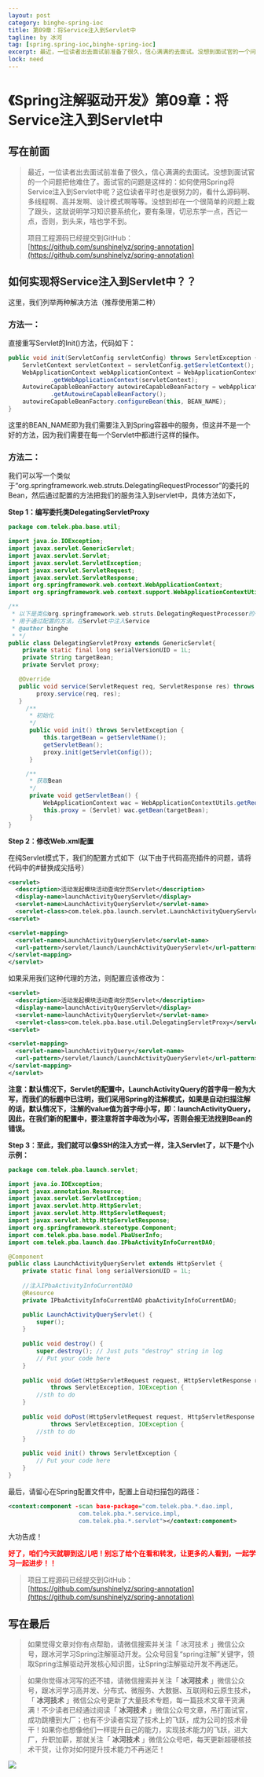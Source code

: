 ```yaml
---
layout: post
category: binghe-spring-ioc
title: 第09章：将Service注入到Servlet中
tagline: by 冰河
tag: [spring.spring-ioc,binghe-spring-ioc]
excerpt: 最近，一位读者出去面试前准备了很久，信心满满的去面试。没想到面试官的一个问题把他难住了。面试官的问题是这样的：如何使用Spring将Service注入到Servlet中呢？这位读者平时也是很努力的，看什么源码啊、多线程啊、高并发啊、设计模式啊等等。没想到却在一个很简单的问题上栽了跟头，这就说明学习知识要系统化，要有条理，切忌东学一点，西记一点，否则，到头来，啥也学不到。
lock: need
---
```


# 《Spring注解驱动开发》第09章：将Service注入到Servlet中

## 写在前面

> 最近，一位读者出去面试前准备了很久，信心满满的去面试。没想到面试官的一个问题把他难住了。面试官的问题是这样的：如何使用Spring将Service注入到Servlet中呢？这位读者平时也是很努力的，看什么源码啊、多线程啊、高并发啊、设计模式啊等等。没想到却在一个很简单的问题上栽了跟头，这就说明学习知识要系统化，要有条理，切忌东学一点，西记一点，否则，到头来，啥也学不到。
>
> 项目工程源码已经提交到GitHub：[https://github.com/sunshinelyz/spring-annotation](https://github.com/sunshinelyz/spring-annotation)

## 如何实现将Service注入到Servlet中？？

这里，我们列举两种解决方法（推荐使用第二种）

### 方法一：

直接重写Servlet的Init()方法，代码如下：

```java
public void init(ServletConfig servletConfig) throws ServletException {
	ServletContext servletContext = servletConfig.getServletContext();
	WebApplicationContext webApplicationContext = WebApplicationContextUtils
			.getWebApplicationContext(servletContext);
	AutowireCapableBeanFactory autowireCapableBeanFactory = webApplicationContext
			.getAutowireCapableBeanFactory();
	autowireCapableBeanFactory.configureBean(this, BEAN_NAME);
}
```

这里的BEAN_NAME即为我们需要注入到Spring容器中的服务，但这并不是一个好的方法，因为我们需要在每一个Servlet中都进行这样的操作。

### 方法二：

我们可以写一个类似于“org.springframework.web.struts.DelegatingRequestProcessor”的委托的Bean，然后通过配置的方法把我们的服务注入到servlet中，具体方法如下，

**Step 1：编写委托类DelegatingServletProxy**

```java
package com.telek.pba.base.util;

import java.io.IOException;
import javax.servlet.GenericServlet;
import javax.servlet.Servlet;
import javax.servlet.ServletException;
import javax.servlet.ServletRequest;
import javax.servlet.ServletResponse;
import org.springframework.web.context.WebApplicationContext;
import org.springframework.web.context.support.WebApplicationContextUtils;

/**
 * 以下是类似org.springframework.web.struts.DelegatingRequestProcessor的一个委托
 * 用于通过配置的方法，在Servlet中注入Service
 * @author binghe
 * */
public class DelegatingServletProxy extends GenericServlet{
    private static final long serialVersionUID = 1L;
    private String targetBean;
    private Servlet proxy;

   @Override
   public void service(ServletRequest req, ServletResponse res) throws ServletException, IOException{
   		proxy.service(req, res);
   }
     /**
      * 初始化
      */
      public void init() throws ServletException {
          this.targetBean = getServletName();
          getServletBean();
          proxy.init(getServletConfig());
      }

     /**
      * 获取Bean
      */
      private void getServletBean() {
          WebApplicationContext wac = WebApplicationContextUtils.getRequiredWebApplicationContext(getServletContext());
          this.proxy = (Servlet) wac.getBean(targetBean);
      }
}
```

**Step 2：修改Web.xml配置**

在纯Servlet模式下，我们的配置方式如下（以下由于代码高亮插件的问题，请将代码中的#替换成尖括号）

```xml
<servlet>
  <description>活动发起模块活动查询分页Servlet</description>
  <display-name>launchActivityQueryServlet</display>
  <servlet-name>LaunchActivityQueryServlet</servlet-name>
  <servlet-class>com.telek.pba.launch.servlet.LaunchActivityQueryServlet</servlet-class>
<servlet>

<servlet-mapping>
  <servlet-name>LaunchActivityQueryServlet</servlet-name>
  <url-pattern>/servlet/launch/LaunchActivityQueryServlet</url-pattern>
</servlet-mapping>
</servlet>
```

如果采用我们这种代理的方法，则配置应该修改为：

```xml
<servlet>
  <description>活动发起模块活动查询分页Servlet</description>
  <display-name>launchActivityQueryServlet</display>
  <servlet-name>launchActivityQueryServlet</servlet-name>
  <servlet-class>com.telek.pba.base.util.DelegatingServletProxy</servlet-class>
<servlet>

<servlet-mapping>
  <servlet-name>launchActivityQuery</servlet-name>
  <url-pattern>/servlet/launch/LaunchActivityQueryServlet</url-pattern>
</servlet-mapping>
</servlet> 
```

**注意：默认情况下，Servlet的配置中，LaunchActivityQuery的首字母一般为大写，而我们的标题中已注明，我们采用Spring的注解模式，如果是自动扫描注解的话，默认情况下，注解的value值为首字母小写，即：launchActivityQuery，因此，在我们新的配置中，要注意将首字母改为小写，否则会报无法找到Bean的错误。**

**Step 3：至此，我们就可以像SSH的注入方式一样，注入Servlet了，以下是个小示例：**

```java
package com.telek.pba.launch.servlet;

import java.io.IOException;
import javax.annotation.Resource;
import javax.servlet.ServletException;
import javax.servlet.http.HttpServlet;
import javax.servlet.http.HttpServletRequest;
import javax.servlet.http.HttpServletResponse;
import org.springframework.stereotype.Component;
import com.telek.pba.base.model.PbaUserInfo;
import com.telek.pba.launch.dao.IPbaActivityInfoCurrentDAO;

@Component
public class LaunchActivityQueryServlet extends HttpServlet {
	private static final long serialVersionUID = 1L;
	 
	//注入IPbaActivityInfoCurrentDAO
	@Resource
	private IPbaActivityInfoCurrentDAO pbaActivityInfoCurrentDAO;

	public LaunchActivityQueryServlet() {
		super();
	}
	 
	public void destroy() {
		super.destroy(); // Just puts "destroy" string in log
		// Put your code here
	}
	 
	public void doGet(HttpServletRequest request, HttpServletResponse response)
			throws ServletException, IOException {
		//sth to do
	}
	 
	public void doPost(HttpServletRequest request, HttpServletResponse response)
			throws ServletException, IOException {
		//sth to do
	}
	 
	public void init() throws ServletException {
		// Put your code here
	}
}
```

最后，请留心在Spring配置文件中，配置上自动扫描包的路径：

```xml
<context:component -scan base-package="com.telek.pba.*.dao.impl,
 					com.telek.pba.*.service.impl,
 					com.telek.pba.*.servlet"></context:component>
```

大功告成！

<font color="#FF0000">**好了，咱们今天就聊到这儿吧！别忘了给个在看和转发，让更多的人看到，一起学习一起进步！！**</font>

> 项目工程源码已经提交到GitHub：[https://github.com/sunshinelyz/spring-annotation](https://github.com/sunshinelyz/spring-annotation)

## 写在最后

> 如果觉得文章对你有点帮助，请微信搜索并关注「 冰河技术 」微信公众号，跟冰河学习Spring注解驱动开发。公众号回复“spring注解”关键字，领取Spring注解驱动开发核心知识图，让Spring注解驱动开发不再迷茫。

> 如果你觉得冰河写的还不错，请微信搜索并关注「 **冰河技术** 」微信公众号，跟冰河学习高并发、分布式、微服务、大数据、互联网和云原生技术，「 **冰河技术** 」微信公众号更新了大量技术专题，每一篇技术文章干货满满！不少读者已经通过阅读「 **冰河技术** 」微信公众号文章，吊打面试官，成功跳槽到大厂；也有不少读者实现了技术上的飞跃，成为公司的技术骨干！如果你也想像他们一样提升自己的能力，实现技术能力的飞跃，进大厂，升职加薪，那就关注「 **冰河技术** 」微信公众号吧，每天更新超硬核技术干货，让你对如何提升技术能力不再迷茫！


![](https://img-blog.csdnimg.cn/20200906013715889.png)